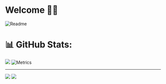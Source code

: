 # Welcome 👋🏻
![Readme](https://github.com/sonatipek/sonatipek/assets/80075444/4096f079-d88e-48cb-869c-f2ecdd1868e2)

# 📊 GitHub Stats:
![](https://github-readme-stats.vercel.app/api?username=sonatipek&theme=prussian&hide_border=true&include_all_commits=false&count_private=true)
![Metrics](https://metrics.lecoq.io/sonatipek?template=classic&base.header=0&base.activity=0&base.community=0&base.repositories=0&isocalendar=1&languages=1&habits=1&achievements=1&base=header%2C%20activity%2C%20community%2C%20repositories%2C%20metadata&base.indepth=false&base.hireable=false&base.skip=false&isocalendar=false&isocalendar.duration=half-year&languages=false&languages.limit=8&languages.threshold=0%25&languages.other=false&languages.colors=github&languages.sections=most-used&languages.indepth=false&languages.analysis.timeout=15&languages.analysis.timeout.repositories=7.5&languages.categories=markup%2C%20programming&languages.recent.categories=markup%2C%20programming&languages.recent.load=300&languages.recent.days=14&habits=false&habits.from=200&habits.days=14&habits.facts=true&habits.charts=false&habits.charts.type=classic&habits.trim=false&habits.languages.limit=8&habits.languages.threshold=0%25&achievements=false&achievements.threshold=C&achievements.secrets=true&achievements.display=detailed&achievements.limit=0&config.timezone=Europe%2FIstanbul)

---
[![](https://visitcount.itsvg.in/api?id=sonatipek&label=Profile%20Views&color=6&icon=6&pretty=true)](https://visitcount.itsvg.in)
![](https://hit.yhype.me/github/profile?user_id=80075444)
